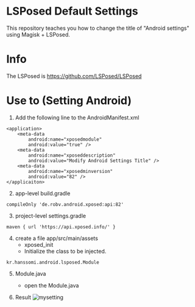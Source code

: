 # LSPosed Default Settings
This repository teaches you how to change the title of "Android settings" using Magisk + LSPosed.

# Info
The LSPosed is https://github.com/LSPosed/LSPosed

# Use to (Setting Android)
1. Add the following line to the AndroidManifest.xml

```
<application>
    <meta-data
        android:name="xposedmodule"
        android:value="true" />
    <meta-data
        android:name="xposeddescription"
        android:value="Modify Android Settings Title" />
    <meta-data
        android:name="xposedminversion"
        android:value="82" />
</applicaiton>
```

2. app-level build.gradle
```
compileOnly 'de.robv.android.xposed:api:82'
```

3. project-level settings.gradle
```
maven { url 'https://api.xposed.info/' }
```

4. create a file app/src/main/assets
    - xposed_init
    - Initialize the class to be injected.
```
kr.hanssomi.android.lsposed.Module
```

5. Module.java
    - open the Module.java
  
6. Result
    ![mysetting](https://github.com/hanssomi/LSPosed/assets/37549658/407c2522-2c54-4668-bb38-6417b7e88a62)


   
